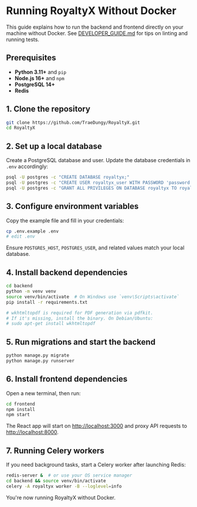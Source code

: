 # Running RoyaltyX Without Docker

This guide explains how to run the backend and frontend directly on your machine without Docker.
See [DEVELOPER_GUIDE.md](DEVELOPER_GUIDE.md) for tips on linting and running tests.

## Prerequisites

- **Python 3.11+** and `pip`
- **Node.js 16+** and `npm`
- **PostgreSQL 14+**
- **Redis**

## 1. Clone the repository

```bash
git clone https://github.com/TraeDungy/RoyaltyX.git
cd RoyaltyX
```

## 2. Set up a local database

Create a PostgreSQL database and user. Update the database credentials in `.env` accordingly:

```bash
psql -U postgres -c "CREATE DATABASE royaltyx;"
psql -U postgres -c "CREATE USER royaltyx_user WITH PASSWORD 'password';"
psql -U postgres -c "GRANT ALL PRIVILEGES ON DATABASE royaltyx TO royaltyx_user;"
```

## 3. Configure environment variables

Copy the example file and fill in your credentials:

```bash
cp .env.example .env
# edit .env
```

Ensure `POSTGRES_HOST`, `POSTGRES_USER`, and related values match your local database.

## 4. Install backend dependencies

```bash
cd backend
python -m venv venv
source venv/bin/activate  # On Windows use `venv\Scripts\activate`
pip install -r requirements.txt

# wkhtmltopdf is required for PDF generation via pdfkit.
# If it's missing, install the binary. On Debian/Ubuntu:
# sudo apt-get install wkhtmltopdf
```

## 5. Run migrations and start the backend

```bash
python manage.py migrate
python manage.py runserver
```

## 6. Install frontend dependencies

Open a new terminal, then run:

```bash
cd frontend
npm install
npm start
```

The React app will start on <http://localhost:3000> and proxy API requests to <http://localhost:8000>.

## 7. Running Celery workers

If you need background tasks, start a Celery worker after launching Redis:

```bash
redis-server &  # or use your OS service manager
cd backend && source venv/bin/activate
celery -A royaltyx worker -B --loglevel=info
```

You're now running RoyaltyX without Docker.


